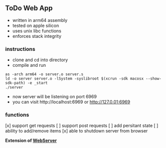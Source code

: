 ## ToDo Web App
 * written in arm64 assembly
 * tested on apple silicon
 * uses unix libc functions
 * enforces stack integrity

### instructions

 * clone and cd into directory
 * compile and run
```shell
as -arch arm64 -o server.o server.s
ld -o server server.o -lSystem -syslibroot $(xcrun -sdk macosx --show-sdk-path) -e _start
./server
```
 * now server will be listening on port 6969
 * you can visit http://localhost:6969 or http://127.0.01:6969

### functions
 
 [x] support get requests
 [ ] support post requests
 [ ] add persitant state
 [ ] ability to add/remove items
 [x] able to shutdown server from browser

**Extension of [WebServer](https://github.com/junaadh/WebServer)**
